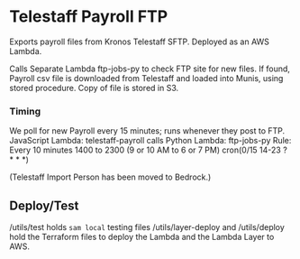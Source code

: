 # Telestaff Payroll FTP
Exports payroll files from Kronos Telestaff SFTP.
Deployed as an AWS Lambda.

Calls Separate Lambda ftp-jobs-py to check FTP site for new files.
If found, Payroll csv file is downloaded from Telestaff and loaded into Munis, using stored procedure.
Copy of file is stored in S3.

### Timing 
We poll for new Payroll every 15 minutes; runs whenever they post to FTP. 
JavaScript Lambda: telestaff-payroll calls Python Lambda: ftp-jobs-py
Rule: Every 10 minutes 1400 to 2300 (9 or 10 AM to 6 or 7 PM) cron(0/15 14-23 ? * * *)

(Telestaff Import Person has been moved to Bedrock.)


## Deploy/Test

/utils/test holds `sam local` testing files
/utils/layer-deploy and /utils/deploy hold the Terraform files to deploy the Lambda and the Lambda Layer to AWS.
